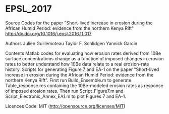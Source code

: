 # EPSL_2017
Source Codes for the paper "Short-lived increase in erosion during the African Humid Period: evidence from the northern Kenya Rift"
http://dx.doi.org/10.1016/j.epsl.2016.11.017

Authors
Julien Guillemoteau
Taylor F. Schlidgen
Yannick Garcin

Contents
    Matlab codes for evaluating how erosion rates derived from 10Be surface concentrations change as a function of imposed changes in erosion rates to better understand how 10Be data relate to a real erosion-rate history.
    Scripts for generating Figure 7 and EA-1 on the paper "Short-lived increase in erosion during the African Humid Period: evidence from the northern Kenya Rift".
    First run Build_Ensemble.m to generate Table_response.res containing the 10Be-modeled erosion rates as response of imposed erosion rates. Then run Script_Figure7.m and Script_Electronic_Annex_EA1.m to plot Figures 7 and EA-1.

Licences
Code: MIT (http://opensource.org/licenses/MIT)
